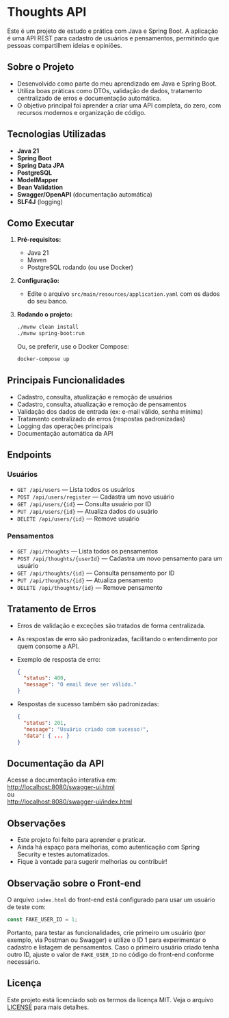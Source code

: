 # Thoughts API

Este é um projeto de estudo e prática com Java e Spring Boot. A aplicação é uma API REST para cadastro de usuários e pensamentos, permitindo que pessoas compartilhem ideias e opiniões.

## Sobre o Projeto

- Desenvolvido como parte do meu aprendizado em Java e Spring Boot.
- Utiliza boas práticas como DTOs, validação de dados, tratamento centralizado de erros e documentação automática.
- O objetivo principal foi aprender a criar uma API completa, do zero, com recursos modernos e organização de código.

## Tecnologias Utilizadas

- **Java 21**
- **Spring Boot**
- **Spring Data JPA**
- **PostgreSQL**
- **ModelMapper**
- **Bean Validation**
- **Swagger/OpenAPI** (documentação automática)
- **SLF4J** (logging)

## Como Executar

1. **Pré-requisitos:**  
   - Java 21  
   - Maven  
   - PostgreSQL rodando (ou use Docker)

2. **Configuração:**  
   - Edite o arquivo `src/main/resources/application.yaml` com os dados do seu banco.

3. **Rodando o projeto:**  
   ```bash
   ./mvnw clean install
   ./mvnw spring-boot:run
   ```
   Ou, se preferir, use o Docker Compose:
   ```bash
   docker-compose up
   ```

## Principais Funcionalidades

- Cadastro, consulta, atualização e remoção de usuários
- Cadastro, consulta, atualização e remoção de pensamentos
- Validação dos dados de entrada (ex: e-mail válido, senha mínima)
- Tratamento centralizado de erros (respostas padronizadas)
- Logging das operações principais
- Documentação automática da API

## Endpoints

### Usuários

- `GET /api/users` — Lista todos os usuários
- `POST /api/users/register` — Cadastra um novo usuário
- `GET /api/users/{id}` — Consulta usuário por ID
- `PUT /api/users/{id}` — Atualiza dados do usuário
- `DELETE /api/users/{id}` — Remove usuário

### Pensamentos

- `GET /api/thoughts` — Lista todos os pensamentos
- `POST /api/thoughts/{userId}` — Cadastra um novo pensamento para um usuário
- `GET /api/thoughts/{id}` — Consulta pensamento por ID
- `PUT /api/thoughts/{id}` — Atualiza pensamento
- `DELETE /api/thoughts/{id}` — Remove pensamento

## Tratamento de Erros

- Erros de validação e exceções são tratados de forma centralizada.
- As respostas de erro são padronizadas, facilitando o entendimento por quem consome a API.
- Exemplo de resposta de erro:
  ```json
  {
    "status": 400,
    "message": "O email deve ser válido."
  }
  ```

- Respostas de sucesso também são padronizadas:
  ```json
  {
    "status": 201,
    "message": "Usuário criado com sucesso!",
    "data": { ... }
  }
  ```

## Documentação da API

Acesse a documentação interativa em:  
[http://localhost:8080/swagger-ui.html](http://localhost:8080/swagger-ui.html)  
ou  
[http://localhost:8080/swagger-ui/index.html](http://localhost:8080/swagger-ui/index.html)

## Observações

- Este projeto foi feito para aprender e praticar.  
- Ainda há espaço para melhorias, como autenticação com Spring Security e testes automatizados.
- Fique à vontade para sugerir melhorias ou contribuir!

## Observação sobre o Front-end

O arquivo `index.html` do front-end está configurado para usar um usuário de teste com:

```js
const FAKE_USER_ID = 1;
```

Portanto, para testar as funcionalidades, crie primeiro um usuário (por exemplo, via Postman ou Swagger) e utilize o ID 1 para experimentar o cadastro e listagem de pensamentos. Caso o primeiro usuário criado tenha outro ID, ajuste o valor de `FAKE_USER_ID` no código do front-end conforme necessário.

## Licença

Este projeto está licenciado sob os termos da licença MIT. Veja o arquivo [LICENSE](./LICENSE) para mais detalhes.
